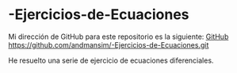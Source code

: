 # -Ejercicios-de-Ecuaciones

Mi dirección de GitHub para este repositorio es la siguiente: [GitHub](https://github.com/andmansim/-Ejercicios-de-Ecuaciones.git)
https://github.com/andmansim/-Ejercicios-de-Ecuaciones.git

He resuelto una serie de ejercicio de ecuaciones diferenciales.
